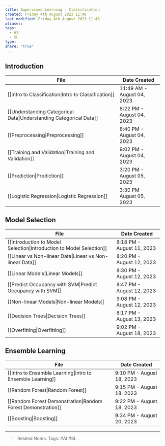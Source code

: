 ```yaml
---
title: Supervised Learning - Classification
created: Friday 4th August 2023 11:46
last modified: Friday 4th August 2023 11:46
aliases: 
tags:
  - AI
  - SL
type: 
share: "true"
---
```

## Introduction
| File                                                                                      | Date Created               |
| ----------------------------------------------------------------------------------------- | -------------------------- |
| [[Intro to Classification\|Intro to Classification]]               | 11:49 AM - August 04, 2023 |
| [[Understanding Categorical Data\|Understanding Categorical Data]] | 8:22 PM - August 04, 2023  |
| [[Preprocessing\|Preprocessing]]                                   | 8:40 PM - August 04, 2023  |
| [[Training and Validation\|Training and Validation]]               | 9:02 PM - August 04, 2023  |
| [[Prediction\|Prediction]]                                         | 3:20 PM - August 05, 2023  |
| [[Logistic Regression\|Logistic Regression]]                       | 3:30 PM - August 05, 2023  |

## Model Selection
| File                                                                                        | Date Created              |
| ------------------------------------------------------------------------------------------- | ------------------------- |
| [[Introduction to Model Selection\|Introduction to Model Selection]] | 8:18 PM - August 11, 2023 |
| [[Linear vs Non-linear Data\|Linear vs Non-linear Data]]             | 8:20 PM - August 12, 2023 |
| [[Linear Models\|Linear Models]]                                     | 8:30 PM - August 12, 2023 |
| [[Predict Occupancy with SVM\|Predict Occupancy with SVM]]           | 8:47 PM - August 12, 2023 |
| [[Non-linear Models\|Non-linear Models]]                             | 9:08 PM - August 12, 2023 |
| [[Decision Trees\|Decision Trees]]                                   | 8:17 PM - August 13, 2023 |
| [[Overfitting\|Overfitting]]                                         | 9:02 PM - August 18, 2023 |

## Ensemble Learning
| File                                                                                | Date Created              |
| ----------------------------------------------------------------------------------- | ------------------------- |
| [[Intro to Ensemble Learning\|Intro to Ensemble Learning]]   | 9:10 PM - August 18, 2023 |
| [[Random Forest\|Random Forest]]                             | 9:15 PM - August 18, 2023 |
| [[Random Forest Demonstration\|Random Forest Demonstration]] | 9:22 PM - August 18, 2023 |
| [[Boosting\|Boosting]]                                       | 9:34 PM - August 20, 2023 |

---
>Related Notes: 
>Tags: #AI #SL 
